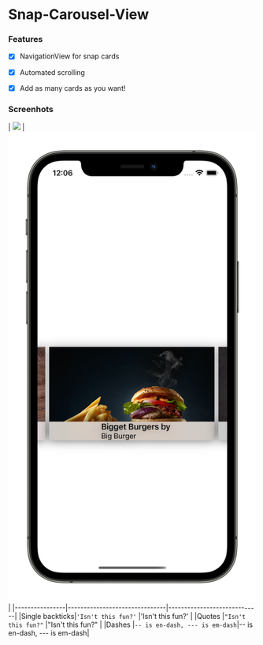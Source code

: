 # Snap-Carousel-View


### Features
- [x] NavigationView for snap cards
- [x] Automated scrolling
- [x] Add as many cards as you want!


### Screenhots

|   <img src="https://github.com/EforestHD/Snap-Carousel-View/blob/main/Pictures/video.gif" width="800" />             | <img src="https://github.com/EforestHD/Snap-Carousel-View/blob/main/Pictures/mockup.png" width="800" />                         |
|----------------|-------------------------------|-----------------------------|
|Single backticks|`'Isn't this fun?'`            |'Isn't this fun?'            |
|Quotes          |`"Isn't this fun?"`            |"Isn't this fun?"            |
|Dashes          |`-- is en-dash, --- is em-dash`|-- is en-dash, --- is em-dash|

